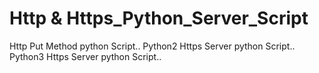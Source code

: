 # Http & Https_Python_Server_Script
Http Put Method python Script..
Python2  Https Server python Script..
Python3  Https Server python Script..
